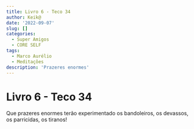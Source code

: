 ```yaml
---
title: Livro 6 - Teco 34
author: Keik@
date: '2022-09-07'
slug: []
categories:
  - Super Amigos
  - CORE SELF
tags:
  - Marco Aurélio
  - Meditações
description: 'Prazeres enormes'
---
```


# Livro 6 - Teco 34

Que prazeres enormes terão experimentado os bandoleiros, os devassos, os parricidas, os tiranos!

